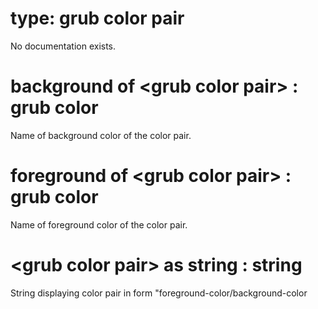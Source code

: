 # type: grub color pair

No documentation exists.

# background of &lt;grub color pair&gt; : grub color

Name of background color of the color pair.

# foreground of &lt;grub color pair&gt; : grub color

Name of foreground color of the color pair.

# &lt;grub color pair&gt; as string : string

String displaying color pair in form "foreground-color/background-color

